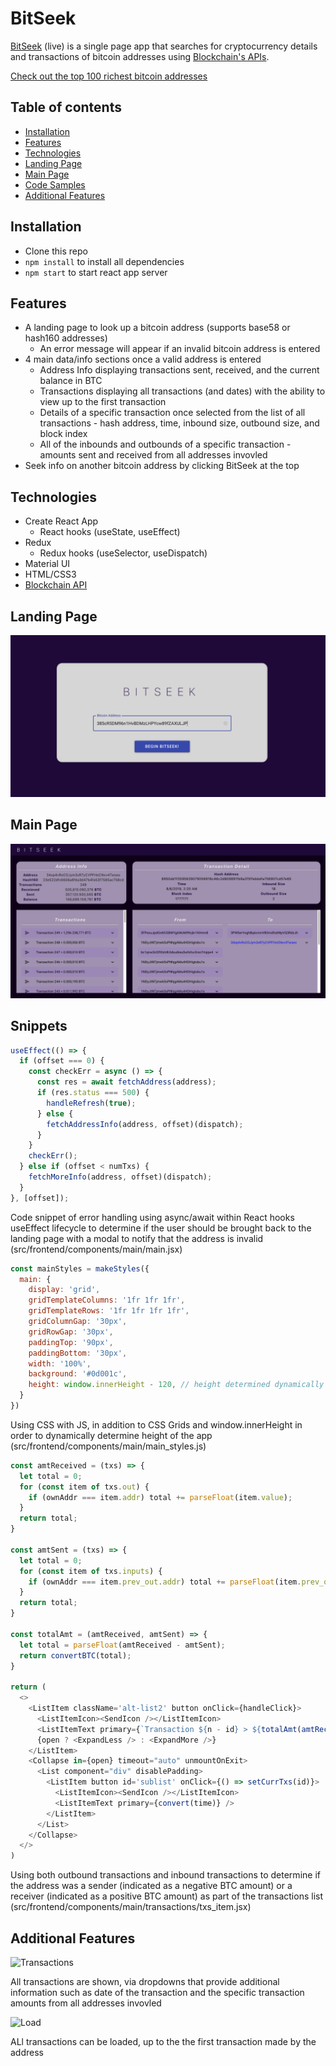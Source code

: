 # BitSeek
[BitSeek](https://miketu.dev/BitSeek/ "BitSeek") (live) is a single page app that searches for cryptocurrency details and transactions of bitcoin addresses using [Blockchain's APIs](https://www.blockchain.com/api/ "Blockchain API").

[Check out the top 100 richest bitcoin addresses](https://bitinfocharts.com/top-100-richest-bitcoin-addresses.html)

## Table of contents
* [Installation](#installation)
* [Features](#features)
* [Technologies](#technologies)
* [Landing Page](#landing-page)
* [Main Page](#main-page)
* [Code Samples](#snippets)
* [Additional Features](#additional-features)

## Installation
  * Clone this repo
  * `npm install` to install all dependencies
  * `npm start` to start react app server

## Features
  * A landing page to look up a bitcoin address (supports base58 or hash160 addresses)
    * An error message will appear if an invalid bitcoin address is entered
  * 4 main data/info sections once a valid address is entered
    * Address Info displaying transactions sent, received, and the current balance in BTC
    * Transactions displaying all transactions (and dates) with the ability to view up to the first transaction
    * Details of a specific transaction once selected from the list of all transactions - hash address, time, inbound size, outbound size, and block index
    * All of the inbounds and outbounds of a specific transaction - amounts sent and received from all addresses invovled
  * Seek info on another bitcoin address by clicking BitSeek at the top

## Technologies
  * Create React App
    * React hooks (useState, useEffect)
  * Redux
    * Redux hooks (useSelector, useDispatch)
  * Material UI
  * HTML/CSS3
  * [Blockchain API](https://www.blockchain.com/api/ "Blockchain API")

## Landing Page
![LandingPage](src/images/LandingPage2.png "Landing Page")

## Main Page
![MainPage](src/images/MainPage.png "Main Page")

## Snippets
```javascript
useEffect(() => {
  if (offset === 0) {
    const checkErr = async () => {
      const res = await fetchAddress(address);
      if (res.status === 500) {
        handleRefresh(true);
      } else {
        fetchAddressInfo(address, offset)(dispatch);
      }
    }
    checkErr();
  } else if (offset < numTxs) {
    fetchMoreInfo(address, offset)(dispatch);
  }
}, [offset]);
```

Code snippet of error handling using async/await within React hooks useEffect lifecycle to determine if the user should be brought back to the landing page with a modal to notify that the address is invalid (src/frontend/components/main/main.jsx)

```javascript
const mainStyles = makeStyles({
  main: {
    display: 'grid',
    gridTemplateColumns: '1fr 1fr 1fr',
    gridTemplateRows: '1fr 1fr 1fr 1fr',
    gridColumnGap: '30px',
    gridRowGap: '30px',
    paddingTop: '90px',
    paddingBottom: '30px',
    width: '100%',
    background: '#0d001c',
    height: window.innerHeight - 120, // height determined dynamically
  }
})
```

Using CSS with JS, in addition to CSS Grids and window.innerHeight in order to dynamically determine height of the app (src/frontend/components/main/main_styles.js)

```javascript
const amtReceived = (txs) => {
  let total = 0;
  for (const item of txs.out) {
    if (ownAddr === item.addr) total += parseFloat(item.value);
  }
  return total;
}

const amtSent = (txs) => {
  let total = 0;
  for (const item of txs.inputs) {
    if (ownAddr === item.prev_out.addr) total += parseFloat(item.prev_out.value);
  }
  return total;
}

const totalAmt = (amtReceived, amtSent) => {
  let total = parseFloat(amtReceived - amtSent);
  return convertBTC(total);
}

return (
  <>
    <ListItem className='alt-list2' button onClick={handleClick}>
      <ListItemIcon><SendIcon /></ListItemIcon>
      <ListItemText primary={`Transaction ${n - id} > ${totalAmt(amtReceived(txs), amtSent(txs))}`} />
      {open ? <ExpandLess /> : <ExpandMore />}
    </ListItem>
    <Collapse in={open} timeout="auto" unmountOnExit>
      <List component="div" disablePadding>
        <ListItem button id='sublist' onClick={() => setCurrTxs(id)}>
          <ListItemIcon><SendIcon /></ListItemIcon>
          <ListItemText primary={convert(time)} />
        </ListItem>
      </List>
    </Collapse>
  </>
)
```

Using both outbound transactions and inbound transactions to determine if the address was a sender (indicated as a negative BTC amount) or a receiver (indicated as a positive BTC amount) as part of the transactions list (src/frontend/components/main/transactions/txs_item.jsx)

## Additional Features
![Transactions](src/images/BitSeek_TransactionDetails.gif "Transactions")

All transactions are shown, via dropdowns that provide additional information such as date of the transaction and the specific transaction amounts from all addresses invovled

![Load](src/images/BitSeek_MoreTransactions.gif "Load")

ALl transactions can be loaded, up to the the first transaction made by the address